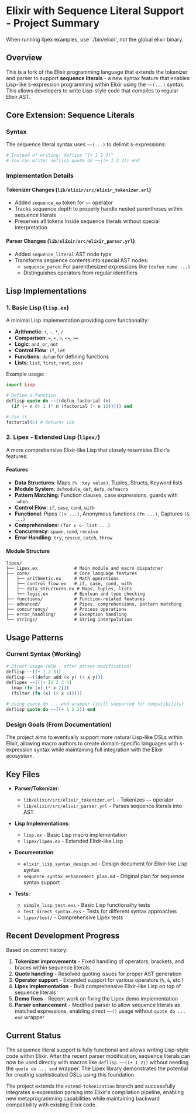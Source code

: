 # Elixir with Sequence Literal Support - Project Summary

When running lipex examples, use './bin/elixir', not the global elixir binary.

## Overview

This is a fork of the Elixir programming language that extends the tokenizer and parser to support **sequence literals** - a new syntax feature that enables Lisp-like s-expression programming within Elixir using the `~~(...)` syntax. This allows developers to write Lisp-style code that compiles to regular Elixir AST.

## Core Extension: Sequence Literals

### Syntax
The sequence literal syntax uses `~~(...)` to delimit s-expressions:
```elixir
# Instead of writing: deflisp "(+ 1 2 3)"
# You can write: deflisp quote do ~~((+ 1 2 3)) end
```

### Implementation Details

#### Tokenizer Changes (`lib/elixir/src/elixir_tokenizer.erl`)
- Added `sequence_op` token for `~~` operator
- Tracks sequence depth to properly handle nested parentheses within sequence literals
- Preserves all tokens inside sequence literals without special interpretation

#### Parser Changes (`lib/elixir/src/elixir_parser.yrl`)
- Added `sequence_literal` AST node type
- Transforms sequence contents into special AST nodes:
  - `sequence_paren`: For parenthesized expressions like `(defun name ...)`
  - Distinguishes operators from regular identifiers

## Lisp Implementations

### 1. Basic Lisp (`lisp.ex`)
A minimal Lisp implementation providing core functionality:
- **Arithmetic**: `+`, `-`, `*`, `/`
- **Comparison**: `=`, `<`, `>`, `<=`, `>=`
- **Logic**: `and`, `or`, `not`
- **Control Flow**: `if`, `let`
- **Functions**: `defun` for defining functions
- **Lists**: `list`, `first`, `rest`, `cons`

Example usage:
```elixir
import Lisp

# Define a function
deflisp quote do ~~((defun factorial (n) 
  (if (= n 0) 1 (* n (factorial (- n 1)))))) end

# Use it
factorial(5) # Returns 120
```

### 2. Lipex - Extended Lisp (`lipex/`)
A more comprehensive Elixir-like Lisp that closely resembles Elixir's features:

#### Features
- **Data Structures**: Maps `(% :key value)`, Tuples, Structs, Keyword lists
- **Module System**: `defmodule`, `def`, `defp`, `defmacro`
- **Pattern Matching**: Function clauses, case expressions, guards with `:when`
- **Control Flow**: `if`, `case`, `cond`, `with`
- **Functional**: Pipes `(|> ...)`, Anonymous functions `(fn ...)`, Captures `(& ...)`
- **Comprehensions**: `(for x <- list ...)`
- **Concurrency**: `spawn`, `send`, `receive`
- **Error Handling**: `try`, `rescue`, `catch`, `throw`

#### Module Structure
```
lipex/
├── lipex.ex              # Main module and macro dispatcher
├── core/                 # Core language features
│   ├── arithmetic.ex     # Math operations
│   ├── control_flow.ex   # if, case, cond, with
│   ├── data_structures.ex # Maps, tuples, lists
│   └── logic.ex          # Boolean and type checking
├── functions/            # Function-related features
├── advanced/             # Pipes, comprehensions, pattern matching
├── concurrency/          # Process operations
├── error_handling/       # Exception handling
└── strings/              # String interpolation
```

## Usage Patterns

### Current Syntax (Working)
```elixir
# Direct usage (NEW - after parser modification)
deflisp ~~((+ 1 2 3))
deflisp ~~((defun add (x y) (+ x y)))
deflipex ~~((|> [1 2 3 4]
  (map (fn (x) (* x 2)))
  (filter (fn (x) (> x 4)))))

# Using quote do ... end wrapper (still supported for compatibility)
deflisp quote do ~~((+ 1 2 3)) end
```

### Design Goals (From Documentation)
The project aims to eventually support more natural Lisp-like DSLs within Elixir, allowing macro authors to create domain-specific languages with s-expression syntax while maintaining full integration with the Elixir ecosystem.

## Key Files

- **Parser/Tokenizer**: 
  - `lib/elixir/src/elixir_tokenizer.erl` - Tokenizes `~~` operator
  - `lib/elixir/src/elixir_parser.yrl` - Parses sequence literals into AST

- **Lisp Implementations**:
  - `lisp.ex` - Basic Lisp macro implementation
  - `lipex/lipex.ex` - Extended Elixir-like Lisp

- **Documentation**:
  - `elixir_lisp_syntax_design.md` - Design document for Elixir-like Lisp syntax
  - `sequence_syntax_enhancement_plan.md` - Original plan for sequence syntax support

- **Tests**:
  - `simple_lisp_test.exs` - Basic Lisp functionality tests
  - `test_direct_syntax.exs` - Tests for different syntax approaches
  - `lipex/test/` - Comprehensive Lipex tests

## Recent Development Progress

Based on commit history:
1. **Tokenizer improvements** - Fixed handling of operators, brackets, and braces within sequence literals
2. **Quote handling** - Resolved quoting issues for proper AST generation
3. **Operator support** - Extended support for various operators (`%`, `&`, etc.)
4. **Lipex implementation** - Built comprehensive Elixir-like Lisp on top of sequence literals
5. **Demo fixes** - Recent work on fixing the Lipex demo implementation
6. **Parser enhancement** - Modified parser to allow sequence literals as matched expressions, enabling direct `~~()` usage without `quote do ... end` wrapper

## Current Status

The sequence literal support is fully functional and allows writing Lisp-style code within Elixir. After the recent parser modification, sequence literals can now be used directly with macros like `deflisp ~~((+ 1 2))` without needing the `quote do ... end` wrapper. The Lipex library demonstrates the potential for creating sophisticated DSLs using this foundation.

The project extends the `extend-tokenization` branch and successfully integrates s-expression parsing into Elixir's compilation pipeline, enabling new metaprogramming capabilities while maintaining backward compatibility with existing Elixir code.
